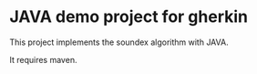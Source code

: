 JAVA demo project for gherkin
========

This project implements the soundex algorithm with JAVA.

It requires maven.

